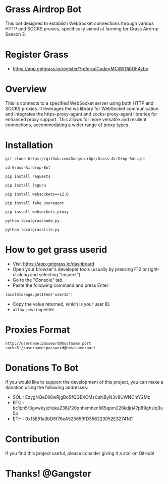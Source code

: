 # Grass Airdrop Bot
This  bot designed to establish WebSocket connections through various HTTP and SOCKS proxies, specifically aimed at farming for Grass Airdrop Season 2.

# Register Grass 
- https://app.getgrass.io/register/?referralCode=MCjlW11j0OF4zbo


# Overview
This is  connects to a specified WebSocket server using both HTTP and SOCKS proxies. It leverages the ws library for WebSocket communication and integrates the https-proxy-agent and socks-proxy-agent libraries for enhanced proxy support. This allows for more versatile and resilient connections, accommodating a wider range of proxy types.

# Installation

```
git clone https://github.com/GangsterGpc/Grass-AirDrop-Bot.git
```
```
cd Grass-Airdrop-Bot
```
```
pip install requests
```
```
pip install loguru
```
```
pip install websockets==12.0
```
```
pip install fake_useragent
```
```
pip install websockets_proxy
```
```
python localgrassnode.py
```
```
python localgrasslite.py
```
# How to get grass userid 
- Visit https://app.getgrass.io/dashboard
- Open your browser's developer tools (usually by pressing F12 or right-clicking and selecting "Inspect").
- Go to the "Console" tab.
- Paste the following command and press Enter:
``` 
localStorage.getItem('userId')
```
- Copy the value returned, which is your user ID.
- ```allow pasting``` enter

# Proxies Format
``` 
http://username:password@hostname:port
socks5://username:password@hostname:port
```

# Donations To Bot
If you would like to support the development of this project, you can make a donation using the following addresses:
- SOL : EzygNQeDii8wRjgBoSfQGEXCMsCsNByN3v8UWNCmY2Mz
- BTC : bc1ph5r3gvwkyjchqka236j720qnhxmhzn565qpm226kdjrj47p89ghslq3u5p
- ETH : 0x15E51a3bD6f76eA525659fD356223052E32741d1

# Contribution
If you find this project useful, please consider giving it a star on GitHub! 

# Thanks! @Gangster
